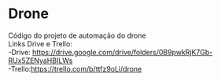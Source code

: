 # Drone
Código do projeto de automação do drone <br />
Links Drive e Trello:<br />
-Drive: https://drive.google.com/drive/folders/0B9pwkRjK7Gb-RUx5ZENyaHBILWs <br />
-Trello:https://trello.com/b/ttfz9oLi/drone
